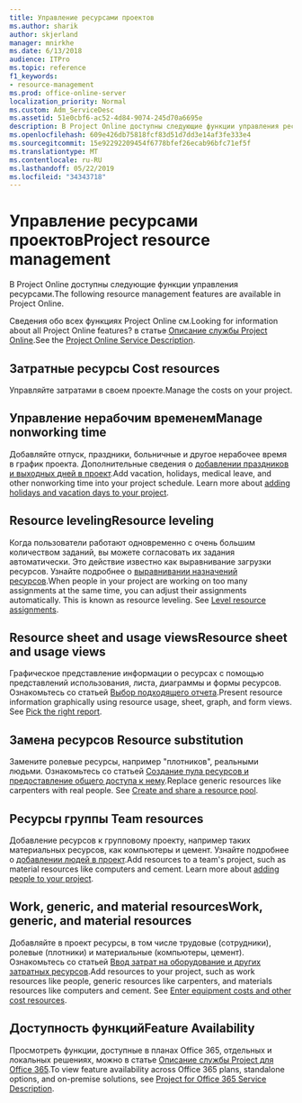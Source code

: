 ```yaml
---
title: Управление ресурсами проектов
ms.author: sharik
author: skjerland
manager: mnirkhe
ms.date: 6/13/2018
audience: ITPro
ms.topic: reference
f1_keywords:
- resource-management
ms.prod: office-online-server
localization_priority: Normal
ms.custom: Adm_ServiceDesc
ms.assetid: 51e0cbf6-ac52-4d84-9074-245d70a6695e
description: В Project Online доступны следующие функции управления ресурсами.
ms.openlocfilehash: 609e426db75818fcf83d51d7dd3e14af3fe333e4
ms.sourcegitcommit: 15e92292209454f6778bfef26ecab96bfc71ef5f
ms.translationtype: MT
ms.contentlocale: ru-RU
ms.lasthandoff: 05/22/2019
ms.locfileid: "34343718"
---
```

# <a name="project-resource-management"></a><span data-ttu-id="5d994-103">Управление ресурсами проектов</span><span class="sxs-lookup"><span data-stu-id="5d994-103">Project resource management</span></span>

<span data-ttu-id="5d994-104">В Project Online доступны следующие функции управления ресурсами.</span><span class="sxs-lookup"><span data-stu-id="5d994-104">The following resource management features are available in Project Online.</span></span>
  
<span data-ttu-id="5d994-105">Сведения обо всех функциях Project Online см.</span><span class="sxs-lookup"><span data-stu-id="5d994-105">Looking for information about all Project Online features?</span></span> <span data-ttu-id="5d994-106">в статье [Описание службы Project Online](project-online-service-description.md).</span><span class="sxs-lookup"><span data-stu-id="5d994-106">See the [Project Online Service Description](project-online-service-description.md).</span></span>
  
## <a name="cost-resources"></a><span data-ttu-id="5d994-107">Затратные ресурсы </span><span class="sxs-lookup"><span data-stu-id="5d994-107">Cost resources</span></span>
<span data-ttu-id="5d994-108"><a name="bkmk_CostResources"> </a></span><span class="sxs-lookup"><span data-stu-id="5d994-108"></span></span>

<span data-ttu-id="5d994-109">Управляйте затратами в своем проекте.</span><span class="sxs-lookup"><span data-stu-id="5d994-109">Manage the costs on your project.</span></span>
  
## <a name="manage-nonworking-time"></a><span data-ttu-id="5d994-110">Управление нерабочим временем</span><span class="sxs-lookup"><span data-stu-id="5d994-110">Manage nonworking time</span></span>
<span data-ttu-id="5d994-111"><a name="bkmk_Managenonworkingtime"> </a></span><span class="sxs-lookup"><span data-stu-id="5d994-111"></span></span>

<span data-ttu-id="5d994-p102">Добавляйте отпуск, праздники, больничные и другое нерабочее время в график проекта. Дополнительные сведения о [добавлении праздников и выходных дней в проект](https://go.microsoft.com/fwlink/p/?LinkId=271337).</span><span class="sxs-lookup"><span data-stu-id="5d994-p102">Add vacation, holidays, medical leave, and other nonworking time into your project schedule. Learn more about [adding holidays and vacation days to your project](https://go.microsoft.com/fwlink/p/?LinkId=271337).</span></span>
  
## <a name="resource-leveling"></a><span data-ttu-id="5d994-114">Resource leveling</span><span class="sxs-lookup"><span data-stu-id="5d994-114">Resource leveling</span></span>
<span data-ttu-id="5d994-115"><a name="bkmk_Resourceleveling"> </a></span><span class="sxs-lookup"><span data-stu-id="5d994-115"></span></span>

<span data-ttu-id="5d994-p103">Когда пользователи работают одновременно с очень большим количеством заданий, вы можете согласовать их задания автоматически. Это действие известно как выравнивание загрузки ресурсов. Узнайте подробнее о [выравнивании назначений ресурсов](https://go.microsoft.com/fwlink/p/?LinkId=271348).</span><span class="sxs-lookup"><span data-stu-id="5d994-p103">When people in your project are working on too many assignments at the same time, you can adjust their assignments automatically. This is known as resource leveling. See [Level resource assignments](https://go.microsoft.com/fwlink/p/?LinkId=271348).</span></span>
  
## <a name="resource-sheet-and-usage-views"></a><span data-ttu-id="5d994-119">Resource sheet and usage views</span><span class="sxs-lookup"><span data-stu-id="5d994-119">Resource sheet and usage views</span></span>
<span data-ttu-id="5d994-120"><a name="bkmk_resourcesheetandusageviews"> </a></span><span class="sxs-lookup"><span data-stu-id="5d994-120"></span></span>

<span data-ttu-id="5d994-p104">Графическое представление информации о ресурсах с помощью представлений использования, листа, диаграммы и формы ресурсов. Ознакомьтесь со статьей [Выбор подходящего отчета](https://go.microsoft.com/fwlink/?LinkId=402920).</span><span class="sxs-lookup"><span data-stu-id="5d994-p104">Present resource information graphically using resource usage, sheet, graph, and form views. See [Pick the right report](https://go.microsoft.com/fwlink/?LinkId=402920).</span></span>
  
## <a name="resource-substitution"></a><span data-ttu-id="5d994-123">Замена ресурсов </span><span class="sxs-lookup"><span data-stu-id="5d994-123">Resource substitution</span></span>
<span data-ttu-id="5d994-124"><a name="bkmk_ResourceSubstitution"> </a></span><span class="sxs-lookup"><span data-stu-id="5d994-124"></span></span>

<span data-ttu-id="5d994-p105">Замените ролевые ресурсы, например "плотников", реальными людьми. Ознакомьтесь со статьей [Создание пула ресурсов и предоставление общего доступа к нему](https://go.microsoft.com/fwlink/?LinkId=402921).</span><span class="sxs-lookup"><span data-stu-id="5d994-p105">Replace generic resources like carpenters with real people. See [Create and share a resource pool](https://go.microsoft.com/fwlink/?LinkId=402921).</span></span>
  
## <a name="team-resources"></a><span data-ttu-id="5d994-127">Ресурсы группы </span><span class="sxs-lookup"><span data-stu-id="5d994-127">Team resources</span></span>
<span data-ttu-id="5d994-128"><a name="bkmk_Teamresources"> </a></span><span class="sxs-lookup"><span data-stu-id="5d994-128"></span></span>

<span data-ttu-id="5d994-p106">Добавление ресурсов к групповому проекту, например таких материальных ресурсов, как компьютеры и цемент. Узнайте подробнее о [добавлении людей в проект](https://go.microsoft.com/fwlink/p/?LinkId=271347).</span><span class="sxs-lookup"><span data-stu-id="5d994-p106">Add resources to a team's project, such as material resources like computers and cement. Learn more about [adding people to your project](https://go.microsoft.com/fwlink/p/?LinkId=271347).</span></span>
  
## <a name="work-generic-and-material-resources"></a><span data-ttu-id="5d994-131">Work, generic, and material resources</span><span class="sxs-lookup"><span data-stu-id="5d994-131">Work, generic, and material resources</span></span>
<span data-ttu-id="5d994-132"><a name="bkmk_WorkGenericMaterialResources"> </a></span><span class="sxs-lookup"><span data-stu-id="5d994-132"></span></span>

<span data-ttu-id="5d994-p107">Добавляйте в проект ресурсы, в том числе трудовые (сотрудники), ролевые (плотники) и материальные (компьютеры, цемент). Ознакомьтесь со статьей [Ввод затрат на оборудование и других затратных ресурсов](https://go.microsoft.com/fwlink/?LinkId=402922).</span><span class="sxs-lookup"><span data-stu-id="5d994-p107">Add resources to your project, such as work resources like people, generic resources like carpenters, and materials resources like computers and cement. See [Enter equipment costs and other cost resources](https://go.microsoft.com/fwlink/?LinkId=402922).</span></span>
  
## <a name="feature-availability"></a><span data-ttu-id="5d994-135">Доступность функций</span><span class="sxs-lookup"><span data-stu-id="5d994-135">Feature Availability</span></span>
<span data-ttu-id="5d994-136"><a name="bkmk_WorkGenericMaterialResources"> </a></span><span class="sxs-lookup"><span data-stu-id="5d994-136"></span></span>

<span data-ttu-id="5d994-137">Просмотреть функции, доступные в планах Office 365, отдельных и локальных решениях, можно в статье [Описание службы Project для Office 365](http://technet.microsoft.com/library/f610ba5b-57d0-4324-a205-bce300adc7a3.aspx).</span><span class="sxs-lookup"><span data-stu-id="5d994-137">To view feature availability across Office 365 plans, standalone options, and on-premise solutions, see [Project for Office 365 Service Description](http://technet.microsoft.com/library/f610ba5b-57d0-4324-a205-bce300adc7a3.aspx).</span></span>
  

